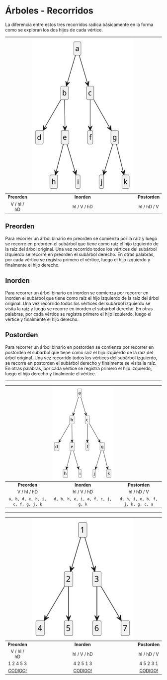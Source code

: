 # Árboles - Recorridos

La diferencia entre estos tres recorridos radica básicamente en la forma como se exploran los dos hijos de cada vértice.

<div align=center>

||![](/imagenes/modelosUML/arboles001.svg)||
|:-:|:-:|:-:|
**Preorden**|**Inorden**|**Postorden**
V / hI / hD|hI / V / hD|hI / hD / V

</div>

## Preorden

Para recorrer un árbol binario en preorden se comienza por la raíz y luego se recorre en preorden el subárbol que tiene como raíz el hijo izquierdo de la raíz del árbol original. Una vez recorrido todos los vértices del subárbol izquierdo se recorre en preorden el subárbol derecho. En otras palabras, por cada vértice se registra primero el vértice, luego el hijo izquierdo y finalmente el hijo derecho.

## Inorden

Para recorrer un árbol binario en inorden se comienza por recorrer en inorden el subárbol que tiene como raíz el hijo izquierdo de la raíz del árbol original. Una vez recorrido todos los vértices del subárbol izquierdo se visita la raíz y luego se recorre en inorden el subárbol derecho. En otras palabras, por cada vértice se registra primero el hijo izquierdo, luego el vértice y finalmente el hijo derecho.

## Postorden

Para recorrer un árbol binario en postorden se comienza por recorrer en postorden el subárbol que tiene como raíz el hijo izquierdo de la raíz del árbol original. Una vez recorrido todos los vértices del subárbol izquierdo, se recorre en postorden el subárbol derecho y finalmente se visita la raíz. En otras palabras, por cada vértice se registra primero el hijo izquierdo, luego el hijo derecho y finalmente el vértice.

---

<div align=center>

||![](/imagenes/modelosUML/arboles001.svg)||
|:-:|:-:|:-:|
**Preorden**|**Inorden**|**Postorden**
V / hI / hD|hI / V / hD|hI / hD / V
`a, b, d, e, h, i, c, f, g, j, k`|`d, b, h, e, i, a, f, c, j, g, k`|`d, h, i, e, b, f, j, k, g, c, a`
</div>

---

<div align=center>

||![](/imagenes/modelosUML/arboles002.svg)||
|:-:|:-:|:-:|
**Preorden**|**Inorden**|**Postorden**
V / hI / hD|hI / V / hD|hI / hD / V
1 2 4 5 3|4 2 5 1 3|4 5 2 3 1
[CODIGO!](/src/arboles/recorridos/preOrderSample/)|[CODIGO!](/src/arboles/recorridos/inOrderSample/)|[CODIGO!](/src/arboles/recorridos/postOrderSample/)
</div>
